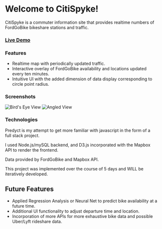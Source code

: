 # Welcome to CitiSpyke!

CitiSpyke is a commuter information site that provides realtime numbers of FordGoBike bikeshare stations and traffic.

### [Live Demo](https://citispyke.herokuapp.com/)

### Features

+ Realtime map with periodically updated traffic.
+ Interactive overlay of FordGoBike availability and locations updated every ten minutes.
+ Intuitive UI with the added dimension of data display corresponding to circle point radius.

### Screenshots

![Bird's Eye View](https://github.com/traneric94/Predyct/blob/master/topdown.png)
![Angled View](https://github.com/traneric94/Predyct/blob/master/sideview.png)

### Technologies

Predyct is my attempt to get more familiar with javascript in the form of a full stack project. 

I used Node.js/mySQL backend, and D3.js incorporated with the Mapbox API to render the frontend.

Data provided by FordGoBike and Mapbox API.

This project was implemented over the course of 5 days and WILL be iteratively developed.


## Future Features

+ Applied Regression Analysis or Neural Net to predict bike availability at a future time.
+ Additional UI functionality to adjust departure time and location.
+ Incorporation of more APIs for more exhaustive bike data and possible Uber/Lyft rideshare data.
